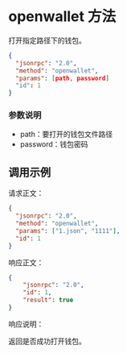 ﻿# openwallet 方法

打开指定路径下的钱包。

```json
{
  "jsonrpc": "2.0",
  "method": "openwallet",
  "params": [path, password]
  "id": 1
}
```

### 参数说明

* path：要打开的钱包文件路径
* password：钱包密码

## 调用示例

请求正文：

```json
{
  "jsonrpc": "2.0",
  "method": "openwallet",
  "params": ["1.json", "1111"],
  "id": 1
}
```

响应正文：

```json
{
    "jsonrpc": "2.0",
    "id": 1,
    "result": true
}
```

响应说明：

返回是否成功打开钱包。